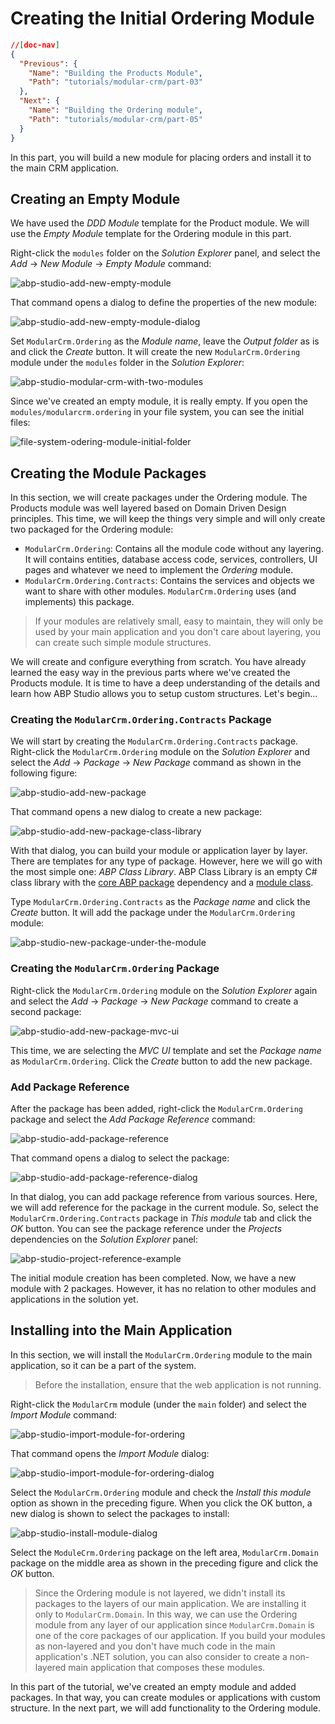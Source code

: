 # Creating the Initial Ordering Module

````json
//[doc-nav]
{
  "Previous": {
    "Name": "Building the Products Module",
    "Path": "tutorials/modular-crm/part-03"
  },
  "Next": {
    "Name": "Building the Ordering module",
    "Path": "tutorials/modular-crm/part-05"
  }
}
````

In this part, you will build a new module for placing orders and install it to the main CRM application.

## Creating an Empty Module

We have used the *DDD Module* template for the Product module. We will use the *Empty Module* template for the Ordering module in this part.

Right-click the `modules` folder on the *Solution Explorer* panel, and select the *Add* -> *New Module* -> *Empty Module* command:

![abp-studio-add-new-empty-module](images/abp-studio-add-new-empty-module.png)

That command opens a dialog to define the properties of the new module:

![abp-studio-add-new-empty-module-dialog](images/abp-studio-add-new-empty-module-dialog.png)

Set `ModularCrm.Ordering` as the *Module name*, leave the *Output folder* as is and click the *Create* button. It will create the new `ModularCrm.Ordering` module under the `modules` folder in the *Solution Explorer*:

![abp-studio-modular-crm-with-two-modules](images/abp-studio-modular-crm-with-two-modules.png)

Since we've created an empty module, it is really empty. If you open the `modules/modularcrm.ordering` in your file system, you can see the initial files:

![file-system-odering-module-initial-folder](images/file-system-odering-module-initial-folder.png)

## Creating the Module Packages

In this section, we will create packages under the Ordering module. The Products module was well layered based on Domain Driven Design principles. This time, we will keep the things very simple and will only create two packaged for the Ordering module:

* `ModularCrm.Ordering`: Contains all the module code without any layering. It will contains entities, database access code, services, controllers, UI pages and whatever we need to implement the *Ordering* module.
* `ModularCrm.Ordering.Contracts`: Contains the services and objects we want to share with other modules. `ModularCrm.Ordering` uses (and implements) this package.

> If your modules are relatively small, easy to maintain, they will only be used by your main application and you don't care about layering, you can create such simple module structures.

We will create and configure everything from scratch. You have already learned the easy way in the previous parts where we've created the Products module. It is time to have a deep understanding of the details and learn how ABP Studio allows you to setup custom structures. Let's begin...

### Creating the `ModularCrm.Ordering.Contracts` Package

We will start by creating the `ModularCrm.Ordering.Contracts` package. Right-click the `ModularCrm.Ordering` module on the *Solution Explorer* and select the *Add* -> *Package* -> *New Package* command as shown in the following figure:

![abp-studio-add-new-package](images/abp-studio-add-new-package.png)

That command opens a new dialog to create a new package:

![abp-studio-add-new-package-class-library](images/abp-studio-add-new-package-class-library.png)

With that dialog, you can build your module or application layer by layer. There are templates for any type of package. However, here we will go with the most simple one: *ABP Class Library*. ABP Class Library is an empty C# class library with the [core ABP package](https://www.nuget.org/packages/Volo.Abp.Core) dependency and a [module class](../../framework/architecture/modularity/basics.md).

Type `ModularCrm.Ordering.Contracts` as the *Package name* and click the *Create* button. It will add the package under the `ModularCrm.Ordering` module:

![abp-studio-new-package-under-the-module](images/abp-studio-new-package-under-the-module.png)

### Creating the `ModularCrm.Ordering` Package

Right-click the `ModularCrm.Ordering` module on the *Solution Explorer* again and select the *Add* -> *Package* -> *New Package* command to create a second package:

![abp-studio-add-new-package-mvc-ui](images/abp-studio-add-new-package-mvc-ui.png)

This time, we are selecting the *MVC UI* template and set the *Package name* as `ModularCrm.Ordering`. Click the *Create* button to add the new package.

### Add Package Reference

After the package has been added, right-click the `ModularCrm.Ordering` package and select the *Add Package Reference* command:

![abp-studio-add-package-reference](images/abp-studio-add-package-reference.png)

That command opens a dialog to select the package:

![abp-studio-add-package-reference-dialog](images/abp-studio-add-package-reference-dialog.png)

In that dialog, you can add package reference from various sources. Here, we will add reference for the package in the current module. So, select the `ModularCrm.Ordering.Contracts` package in *This module* tab and click the *OK* button. You can see the package reference under the *Projects* dependencies on the *Solution Explorer* panel:

![abp-studio-project-reference-example](images/abp-studio-project-reference-example.png)

The initial module creation has been completed. Now, we have a new module with 2 packages. However, it has no relation to other modules and applications in the solution yet.

## Installing into the Main Application

In this section, we will install the `ModularCrm.Ordering` module to the main application, so it can be a part of the system.

> Before the installation, ensure that the web application is not running.

Right-click the `ModularCrm` module (under the `main` folder) and select the *Import Module* command:

![abp-studio-import-module-for-ordering](images/abp-studio-import-module-for-ordering.png)

That command opens the *Import Module* dialog:

![abp-studio-import-module-for-ordering-dialog](images/abp-studio-import-module-for-ordering-dialog.png)

Select the `ModularCrm.Ordering` module and check the *Install this module* option as shown in the preceding figure. When you click the OK button, a new dialog is shown to select the packages to install:

![abp-studio-install-module-dialog](images/abp-studio-install-module-dialog.png)

Select the `ModuleCrm.Ordering` package on the left area, `ModularCrm.Domain` package on the middle area as shown in the preceding figure and click the *OK* button.

> Since the Ordering module is not layered, we didn't install its packages to the layers of our main application. We are installing it only to `ModularCrm.Domain`. In this way, we can use the Ordering module from any layer of our application since `ModularCrm.Domain` is one of the core packages of our application. If you build your modules as non-layered and you don't have much code in the main application's .NET solution, you can also consider to create a non-layered main application that composes these modules.

In this part of the tutorial, we've created an empty module and added packages. In that way, you can create modules or applications with custom structure. In the next part, we will add functionality to the Ordering module.